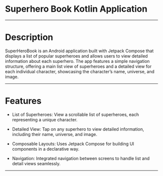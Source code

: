 # Superhero Book Kotlin Application
--------------------
# Description

SuperHeroBook is an Android application built with Jetpack Compose that displays a list of popular superheroes and allows users to view detailed information about each superhero. The app features a simple navigation structure, offering a main list view of superheroes and a detailed view for each individual character, showcasing the character’s name, universe, and image.

---------------
# Features

- List of Superheroes: View a scrollable list of superheroes, each representing a unique character.

- Detailed View: Tap on any superhero to view detailed information, including their name, universe, and image.

- Composable Layouts: Uses Jetpack Compose for building UI components in a declarative way.

- Navigation: Integrated navigation between screens to handle list and detail views seamlessly.
  
---------


